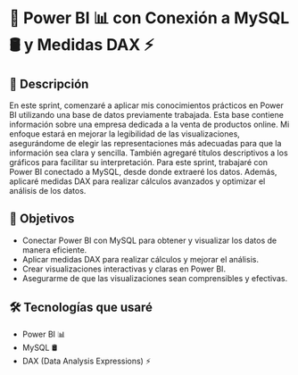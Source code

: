 # 🚀 Power BI 📊 con Conexión a MySQL 🛢️ y Medidas DAX ⚡

## 📖 Descripción

En este sprint, comenzaré a aplicar mis conocimientos prácticos en Power BI utilizando una base de datos previamente trabajada. Esta base contiene información sobre una empresa dedicada a la venta de productos online.
Mi enfoque estará en mejorar la legibilidad de las visualizaciones, asegurándome de elegir las representaciones más adecuadas para que la información sea clara y sencilla. También agregaré títulos descriptivos a los gráficos para facilitar su interpretación.
Para este sprint, trabajaré con Power BI conectado a MySQL, desde donde extraeré los datos. Además, aplicaré medidas DAX para realizar cálculos avanzados y optimizar el análisis de los datos.

## 🎯 Objetivos
- Conectar Power BI con MySQL para obtener y visualizar los datos de manera eficiente.
- Aplicar medidas DAX para realizar cálculos y mejorar el análisis.
- Crear visualizaciones interactivas y claras en Power BI.
- Asegurarme de que las visualizaciones sean comprensibles y efectivas.

## 🛠️ Tecnologías que usaré
- Power BI 📊
- MySQL 🛢️
- DAX (Data Analysis Expressions) ⚡

